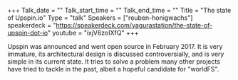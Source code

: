 +++
Talk_date = ""
Talk_start_time = ""
Talk_end_time = ""
Title = "The state of Upspin.io"
Type = "talk"
Speakers = ["reuben-honigwachs"]
speakerdeck = "https://speakerdeck.com/yagurastation/the-state-of-upspin-dot-io"
youtube = "ixjV6zoIXfQ"
+++

Upspin was announced and went open source in February 2017. It is very immature, its architectural design is discussed controversially, and is very simple in its current state. It tries to solve a problem many other projects have tried to tackle in the past, albeit a hopeful candidate for "worldFS".
